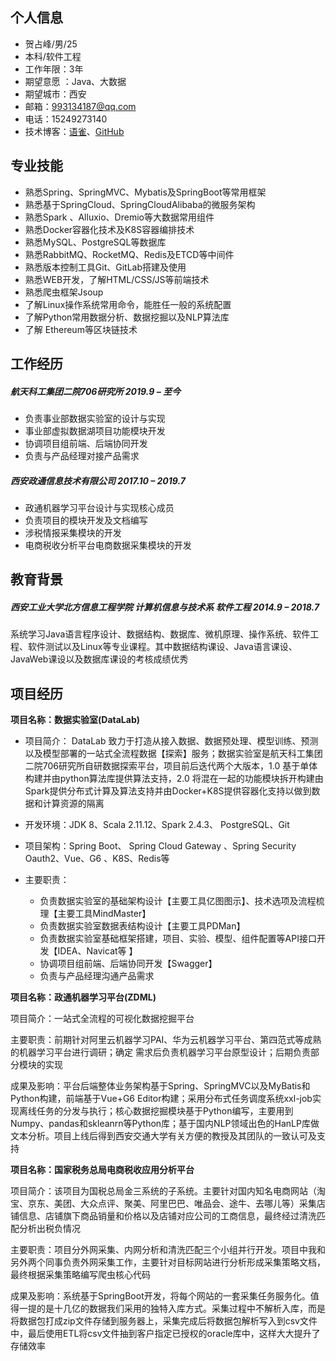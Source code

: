 ## 个人信息

- 贺占峰/男/25
- 本科/软件工程
- 工作年限：3年
- 期望意愿 ：Java、大数据
- 期望城市：西安
- 邮箱：993134187@qq.com
- 电话：15249273140
- 技术博客：[语雀]( https://www.yuque.com/hezhanfeng)、[GitHub](https://github.com/HeZhanfeng/)

## 专业技能

- 熟悉Spring、SpringMVC、Mybatis及SpringBoot等常用框架
- 熟悉基于SpringCloud、SpringCloudAlibaba的微服务架构
- 熟悉Spark 、Alluxio、Dremio等大数据常用组件
- 熟悉Docker容器化技术及K8S容器编排技术
- 熟悉MySQL、PostgreSQL等数据库
- 熟悉RabbitMQ、RocketMQ、Redis及ETCD等中间件
- 熟悉版本控制工具Git、GitLab搭建及使用
- 熟悉WEB开发，了解HTML/CSS/JS等前端技术
- 熟悉爬虫框架Jsoup
- 了解Linux操作系统常用命令，能胜任一般的系统配置
- 了解Python常用数据分析、数据挖掘以及NLP算法库
- 了解 Ethereum等区块链技术

## 工作经历

##### 航天科工集团二院706研究所                                                                                                                       2019.9 – 至今  

* 负责事业部数据实验室的设计与实现
* 事业部虚拟数据湖项目功能模块开发
* 协调项目组前端、后端协同开发
* 负责与产品经理对接产品需求

#####         西安政通信息技术有限公司                                                                                                                    2017.10 – 2019.7  

* 政通机器学习平台设计与实现核心成员
* 负责项目的模块开发及文档编写
* 涉税情报采集模块的开发
* 电商税收分析平台电商数据采集模块的开发

## 教育背景

##### 西安工业大学北方信息工程学院   计算机信息与技术系   软件工程                                                      2014.9 – 2018.7  

系统学习Java语言程序设计、数据结构、数据库、微机原理、操作系统、软件工程、软件测试以及Linux等专业课程。其中数据结构课设、Java语言课设、JavaWeb课设以及数据库课设的考核成绩优秀

## 项目经历

**项目名称：数据实验室(DataLab)**       

* 项目简介： DataLab 致力于打造从接入数据、数据预处理、模型训练、预测以及模型部署的一站式全流程数据【探索】服务；数据实验室是航天科工集团二院706研究所自研数据探索平台，项目前后迭代两个大版本，1.0 基于单体构建并由python算法库提供算法支持，2.0 将混在一起的功能模块拆开构建由Spark提供分布式计算及算法支持并由Docker+K8S提供容器化支持以做到数据和计算资源的隔离

* 开发环境：JDK 8、Scala 2.11.12、Spark 2.4.3、 PostgreSQL、Git

* 项目架构：Spring Boot、 Spring Cloud Gateway 、Spring Security Oauth2、Vue、G6 、K8S、Redis等
* 主要职责：
  * 负责数据实验室的基础架构设计【主要工具亿图图示】、技术选项及流程梳理【主要工具MindMaster】
  * 负责数据实验室数据表结构设计【主要工具PDMan】
  * 负责数据实验室基础框架搭建，项目、实验、模型、组件配置等API接口开发【IDEA、Navicat等 】
  * 协调项目组前端、后端协同开发【Swagger】
  * 负责与产品经理沟通产品需求

**项目名称：政通机器学习平台(ZDML)**

项目简介：一站式全流程的可视化数据挖掘平台

主要职责：前期针对阿里云机器学习PAI、华为云机器学习平台、第四范式等成熟的机器学习平台进行调研；确定             需求后负责机器学习平台原型设计；后期负责部分模块的实现

成果及影响：平台后端整体业务架构基于Spring、SpringMVC以及MyBatis和Python构建，前端基于Vue+G6 Editor构建；采用分布式任务调度系统xxl-job实现离线任务的分发与执行；核心数据挖掘模块基于Python编写，主要用到Numpy、pandas和skleanrn等Python库；基于国内NLP领域出色的HanLP库做文本分析。项目上线后得到西安交通大学有关方便的教授及其团队的一致认可及支持

**项目名称：国家税务总局电商税收应用分析平台**  

项目简介：该项目为国税总局金三系统的子系统。主要针对国内知名电商网站（淘宝、京东、美团、大众点评、聚美、阿里巴巴、唯品会、途牛、去哪儿等）采集店铺信息、店铺旗下商品销量和价格以及店铺对应公司的工商信息，最终经过清洗匹配分析出税负情况

主要职责：项目分外网采集、内网分析和清洗匹配三个小组并行开发。项目中我和另外两个同事负责外网采集工作，主要针对目标网站进行分析形成采集策略文档，最终根据采集策略编写爬虫核心代码

成果及影响：系统基于SpringBoot开发，将每个网站的一套采集任务服务化。值得一提的是十几亿的数据我们采用的独特入库方式。采集过程中不解析入库，而是将数据包打成zip文件存储到服务器上，采集完成后将数据包解析写入到csv文件中，最后使用ETL将csv文件抽到客户指定已授权的oracle库中，这样大大提升了存储效率
